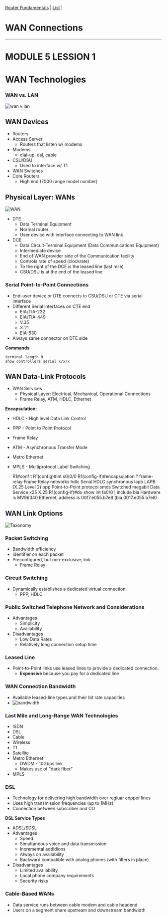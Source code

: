 [Router Fundamentals](Cisco4.md)  |  [List](index.html)  |

# WAN Connections
------------------

MODULE 5 LESSION 1
===================

# WAN Technologies

### WAN vs. LAN
![wan v lan](images/wanvlan.png)

## WAN Devices
*	Routers
*	Access Server
	*	Routers that listen w/ modems
*	Modems
	*	dial-up, dsl, cable
*	CSU/DSU
	*	Used to interface w/ T1
*	WAN Switches
*	Core Routers
	*	High end (7000 range model number)
	
## Physical Layer: WANs

![WAN](images/wan.png)

*	DTE
	*	Data Terminal Equipment
	*	Normal router
	*	User device with interface connecting to WAN link
*	DCE
	*	Data Circuit-Terminal Equipment (Data Communications Equipment)
	*	Intermediate device
	*	End of WAN provider side of the Communication facility
	*	Controls rate of speed (clockrate)
	*	To the right of the DCE is the leased line (last mile)
	*	CSU/DSU is at the end of the leased line
	
### Serial Point-to-Point Connections

*	End-user device or DTE connects to CSU/DSU or CTE via serial interface
*	Different Serial interfaces on CTE end
	*	EIA/TIA-232
	*	EIA/TIA-449
	*	V.35
	*	X.21
	*	EIA-530
*	Always same connector on DTE side

**Commands**

	terminal length 8
	show controllers serial x/x/x


## WAN Data-Link Protocols

*	WAN Services
	*	Physical Layer:	Electrical, Mechanical, Operational Connections
	*	Frame Relay, ATM, HDLC, Ethernet
	
**Encapsulation:**
*	HDLC - 	High level Data Link Control
*	PPP - 	Point to Point Protocol
*	Frame Relay
*	ATM - 	Asynchronous Transfer Mode
*	Metro Ethernet
*	MPLS - 	Multiprotocol Label Switching

	R1#conf t
	R1(config)#int s0/0/0
	R1(config-if)#encapsulation ?
		frame-relay	Frame Relay networks
		hdlc		Serial HDLC synchronous
		lapb		LAPB (X.25 Level 2)
		ppp			Point-to-Point protocol
		smds		Switched megabit Data Service
		x25			X.25
	R1(config-if)#do show int fa0/0 | include bia
		Hardware is MV96340 Ethernet, address is 0017.e055.b7e8 (bia 0017.e055.b7e8)

## WAN Link Options

![Taxonomy](images/taxonomy.png)

### Packet Switching
*	Bandwidth efficiency
*	Identifier on each packet
*	Preconfigured, but non-exclusive, link
	*	Frame Relay

### Circuit Switching
*	Dynamically establishes a dedicated virtual connection.
	*	PPP, HDLC
	
### Public Switched Telephone Network and Considerations
*	Advantages
	*	Simplicity
	*	Availability
*	Disadvantages
	*	Low Data Rates
	*	Relatively long connection setup time

### Leased Line
*	Point-to-Point links use leased lines to provide a dedicated connection.
	*	**Expensive** because you pay for a dedicated line
	
### WAN Connection Bandwidth
*	Available leased-line types and their bit rate capacities
*	![bandwidth](images/bandwidth.png)

### Last Mile and Long-Range WAN Technologies
*	ISDN
*	DSL
*	Cable
*	Wireless
*	T1
*	Satellite
*	Metro Ethernet
	*	DWDM - 10Gbps link
	*	Makes use of "dark fiber"
*	MPLS

### DSL
*	Technology for delivering high bandwidth over regluar copper lines
*	Uses high transmission frequencies (up to 1MHz)
*	Connection between subscriber and CO

**DSL Service Types**
*	ADSL/SDSL
*	Advantages
	*	Speed
	*	Simultaneous voice and data transmission
	*	Incremental addidions
	*	Always on availability
	*	Backward compatible with analog phones (with filters in place)
*	Disadvantages
	*	Limited availability
	*	Local phone company requirements
	*	Security risks

### Cable-Based WANs
*	Data service runs between cable modem and cable headend
*	Users on a segment share upstream and downstream bandwidth

